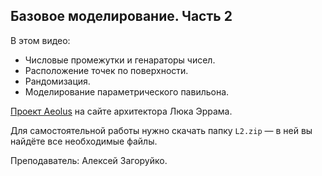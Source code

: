 ## Базовое моделирование. Часть 2

В этом видео:

- Числовые промежутки и генараторы чисел.
- Расположение точек по поверхности.
- Рандомизация.
- Моделирование параметрического павильона.

[Проект Aeolus](https://www.lukejerram.com/aeolus/) на сайте архитектора Люка Эррама.

Для самостоятельной работы нужно скачать папку `L2.zip` — в ней вы найдёте все необходимые файлы.

Преподаватель: Алексей Загоруйко.

[](https://player.softculture.cc/embed/online/GRS/GRS_42.30.06_L2-1_Domains)

